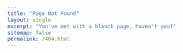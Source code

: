 ```yaml
---
title: "Page Not Found"
layout: single
excerpt: "You've met with a blanck page, haven't you?"
sitemap: false
permalink: /404.html
---
```


